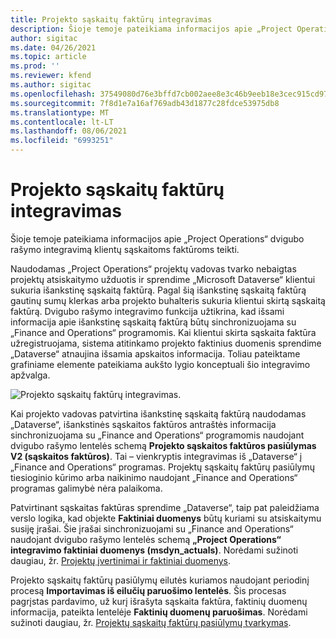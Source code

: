 ```yaml
---
title: Projekto sąskaitų faktūrų integravimas
description: Šioje temoje pateikiama informacijos apie „Project Operations“ dvigubo rašymo integravimą klientų sąskaitoms faktūroms teikti.
author: sigitac
ms.date: 04/26/2021
ms.topic: article
ms.prod: ''
ms.reviewer: kfend
ms.author: sigitac
ms.openlocfilehash: 37549080d76e3bffd7cb002aee8e3c46b9eeb18e3cec915cd971881b69747534
ms.sourcegitcommit: 7f8d1e7a16af769adb43d1877c28fdce53975db8
ms.translationtype: MT
ms.contentlocale: lt-LT
ms.lasthandoff: 08/06/2021
ms.locfileid: "6993251"
---
```

# <a name="project-invoice-integration"></a>Projekto sąskaitų faktūrų integravimas

Šioje temoje pateikiama informacijos apie „Project Operations“ dvigubo rašymo integravimą klientų sąskaitoms faktūroms teikti.

Naudodamas „Project Operations“ projektų vadovas tvarko nebaigtas projektų atsiskaitymo užduotis ir sprendime „Microsoft Dataverse“ klientui sukuria išankstinę sąskaitą faktūrą. Pagal šią išankstinę sąskaitą faktūrą gautinų sumų klerkas arba projekto buhalteris sukuria klientui skirtą sąskaitą faktūrą. Dvigubo rašymo integravimo funkcija užtikrina, kad išsami informacija apie išankstinę sąskaitą faktūrą būtų sinchronizuojama su „Finance and Operations“ programomis. Kai klientui skirta sąskaita faktūra užregistruojama, sistema atitinkamo projekto faktinius duomenis sprendime „Dataverse“ atnaujina išsamia apskaitos informacija. Toliau pateiktame grafiniame elemente pateikiama aukšto lygio konceptuali šio integravimo apžvalga.

   ![Projekto sąskaitų faktūrų integravimas.](./media/DW5Invoicing.png)

Kai projekto vadovas patvirtina išankstinę sąskaitą faktūrą naudodamas „Dataverse“, išankstinės sąskaitos faktūros antraštės informacija sinchronizuojama su „Finance and Operations“ programomis naudojant dvigubo rašymo lentelės schemą **Projekto sąskaitos faktūros pasiūlymas V2 (sąskaitos faktūros)**. Tai – vienkryptis integravimas iš „Dataverse“ į „Finance and Operations“ programas. Projektų sąskaitų faktūrų pasiūlymų tiesioginio kūrimo arba naikinimo naudojant „Finance and Operations“ programas galimybė nėra palaikoma.

Patvirtinant sąskaitas faktūras sprendime „Dataverse“, taip pat paleidžiama verslo logika, kad objekte **Faktiniai duomenys** būtų kuriami su atsiskaitymu susiję įrašai. Šie įrašai sinchronizuojami su „Finance and Operations“ naudojant dvigubo rašymo lentelės schemą **„Project Operations“ integravimo faktiniai duomenys (msdyn\_actuals)**. Norėdami sužinoti daugiau, žr. [Projektų įvertinimai ir faktiniai duomenys](resource-dual-write-estimates-actuals.md). 

Projekto sąskaitų faktūrų pasiūlymų eilutės kuriamos naudojant periodinį procesą **Importavimas iš eilučių paruošimo lentelės**. Šis procesas pagrįstas pardavimo, už kurį išrašyta sąskaita faktūra, faktinių duomenų informacija, pateikta lentelėje **Faktinių duomenų paruošimas**. Norėdami sužinoti daugiau, žr. [Projektų sąskaitų faktūrų pasiūlymų tvarkymas](../invoicing/format-update-project-invoice-proposals.md#create-project-invoice-proposals). 
